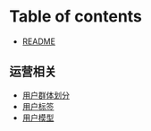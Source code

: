 # Table of contents

* [README](README.md)

## 运营相关

* [用户群体划分](yun-ying-xiang-guan/yong-hu-qun-ti-hua-fen.md)
* [用户标签](yun-ying-xiang-guan/yong-hu-biao-qian.md)
* [用户模型](yun-ying-xiang-guan/yong-hu-mo-xing.md)

